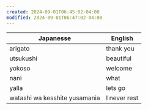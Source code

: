 ```yaml
---
created: 2024-09-01T06:45:02-04:00
modified: 2024-09-01T06:47:02-04:00
---
```


| Japanesse                     | English      |
| ----------------------------- | ------------ |
| arigato                       | thank you    |
| utsukushi                     | beautiful    |
| yokoso                        | welcome      |
| nani                          | what         |
| yalla                         | lets go      |
| watashi wa kesshite yusamania | I never rest |
